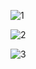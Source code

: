 

![1](https://user-images.githubusercontent.com/43868551/51800314-a9aed680-2270-11e9-886f-380e2a130554.jpg)


![2](https://user-images.githubusercontent.com/43868551/51800316-b6332f00-2270-11e9-8e9a-439c764cb741.jpg)


![3](https://user-images.githubusercontent.com/43868551/51800319-bc291000-2270-11e9-8e52-bba2e6d661f8.jpg)

